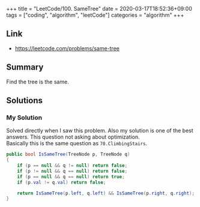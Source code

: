 +++
title = "LeetCode/100. SameTree"
date = 2020-03-17T18:52:36+09:00
tags = ["coding", "algorithm", "leetCode"]
categories = "algorithm"
+++

<div class="description">

## Link

- https://leetcode.com/problems/same-tree

## Summary

Find the tree is the same.

## Solutions

### My Solution

Solved directly when I saw this problem. Also my solution is one of the best answers. This question not asking about optimization. <br/>
Basically this is the same question as `70.ClimbingStairs`.

```cs
public bool IsSameTree(TreeNode p, TreeNode q)
{
	if (p == null && q != null) return false;
	if (p != null && q == null) return false;
	if (p == null && q == null) return true;
	if (p.val != q.val) return false;

	return IsSameTree(p.left, q.left) && IsSameTree(p.right, q.right);
}
```